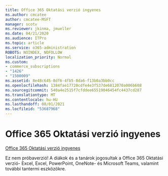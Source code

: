 ```yaml
---
title: Office 365 Oktatási verzió ingyenes
ms.author: cmcatee
author: cmcatee-MSFT
manager: scotv
ms.reviewer: jkinma, jmueller
ms.date: 04/21/2020
ms.audience: ITPro
ms.topic: article
ms.service: o365-administration
ROBOTS: NOINDEX, NOFOLLOW
localization_priority: Normal
ms.custom:
- commerce_subscriptions
- "1426"
- "1500009"
ms.assetid: 8e48c645-8df6-4fb5-8da6-f13b0a3bb0cc
ms.openlocfilehash: 1384fae17720cdfe4e3f537de6812070a006b608
ms.sourcegitcommit: 540a4e2515f7cfddee65519046454fc4437cd287
ms.translationtype: MT
ms.contentlocale: hu-HU
ms.lasthandoff: 08/01/2021
ms.locfileid: "53687968"
---
```

# <a name="office-365-education-for-free"></a>Office 365 Oktatási verzió ingyenes

[Office 365 Oktatási verzió ingyenes](https://products.office.com/student/office-in-education?ms.officeurl=students)
  
Ez nem próbaverzió! A diákok és a tanárok jogosultak a Office 365 Oktatási verzió- Excel, Excel, PowerPoint, OneNote- és Microsoft Teams, valamint további tantermi eszközökre.